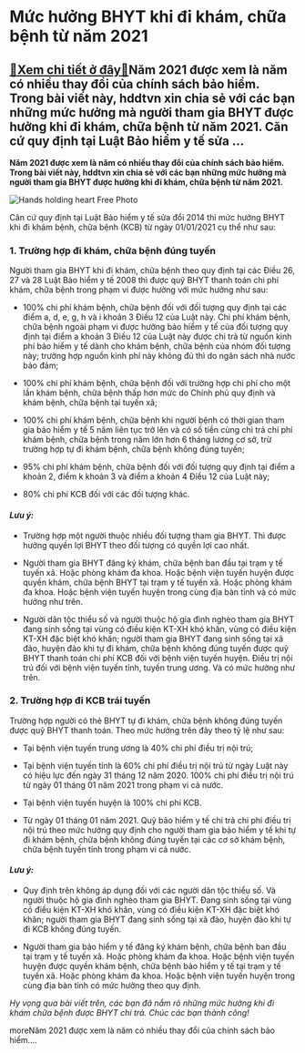 Mức hưởng BHYT khi đi khám, chữa bệnh từ năm 2021
=================================================

[:gift:Xem chi tiết ở đây:gift:](https://hddtvn.com/muc-huong-bhyt-khi-di-kham-chua-benh-tu-nam-2021/)Năm 2021 được xem là năm có nhiều thay đổi của chính sách bảo hiểm. Trong bài viết này, hddtvn xin chia sẻ với các bạn những mức hưởng mà người tham gia BHYT được hưởng khi đi khám, chữa bệnh từ năm 2021. Căn cứ quy định tại Luật Bảo hiểm y tế sửa …
---------------------------------------------------------------------------------------------------------------------------------------------------------------------------------------------------------------------------------------------------------

**Năm 2021 được xem là năm có nhiều thay đổi của chính sách bảo hiểm. Trong bài viết này, hddtvn xin chia sẻ với các bạn những mức hưởng mà người tham gia BHYT được hưởng khi đi khám, chữa bệnh từ năm 2021.**


![Hands holding heart Free Photo](https://hddtvn.com/wp-content/uploads/2021/01/hands-holding-heart_23-2148172201.jpg)


Căn cứ quy định tại Luật Bảo hiểm y tế sửa đổi 2014 thì mức hưởng BHYT khi đi khám bệnh, chữa bệnh (KCB) từ ngày 01/01/2021 cụ thể như sau:


### 1. Trường hợp đi khám, chữa bệnh đúng tuyến


Người tham gia BHYT khi đi khám, chữa bệnh theo quy định tại các Điều 26, 27 và 28 Luật Bảo hiểm y tế 2008 thì được quỹ BHYT thanh toán chi phí khám, chữa bệnh trong phạm vi được hưởng với mức hưởng như sau:




* 100% chi phí khám bệnh, chữa bệnh đối với đối tượng quy định tại các điểm a, d, e, g, h và i khoản 3 Điều 12 của Luật này. Chi phí khám bệnh, chữa bệnh ngoài phạm vi được hưởng bảo hiểm y tế của đối tượng quy định tại điểm a khoản 3 Điều 12 của Luật này được chi trả từ nguồn kinh phí bảo hiểm y tế dành cho khám bệnh, chữa bệnh của nhóm đối tượng này; trường hợp nguồn kinh phí này không đủ thì do ngân sách nhà nước bảo đảm;

* 100% chi phí khám bệnh, chữa bệnh đối với trường hợp chi phí cho một lần khám bệnh, chữa bệnh thấp hơn mức do Chính phủ quy định và khám bệnh, chữa bệnh tại tuyến xã;

* 100% chi phí khám bệnh, chữa bệnh khi người bệnh có thời gian tham gia bảo hiểm y tế 5 năm liên tục trở lên và có số tiền cùng chi trả chi phí khám bệnh, chữa bệnh trong năm lớn hơn 6 tháng lương cơ sở, trừ trường hợp tự đi khám bệnh, chữa bệnh không đúng tuyến;

* 95% chi phí khám bệnh, chữa bệnh đối với đối tượng quy định tại điểm a khoản 2, điểm k khoản 3 và điểm a khoản 4 Điều 12 của Luật này;

* 80% chi phí KCB đối với các đối tượng khác.



#### *Lưu ý:*




* Trường hợp một người thuộc nhiều đối tượng tham gia BHYT. Thì được hưởng quyền lợi BHYT theo đối tượng có quyền lợi cao nhất.

* Người tham gia BHYT đăng ký khám, chữa bệnh ban đầu tại trạm y tế tuyến xã. Hoặc phòng khám đa khoa. Hoặc bệnh viện tuyến huyện được quyền khám, chữa bệnh BHYT tại trạm y tế tuyến xã. Hoặc phòng khám đa khoa. Hoặc bệnh viện tuyến huyện trong cùng địa bàn tỉnh và có mức hưởng như trên.

* Người dân tộc thiểu số và người thuộc hộ gia đình nghèo tham gia BHYT đang sinh sống tại vùng có điều kiện KT-XH khó khăn, vùng có điều kiện KT-XH đặc biệt khó khăn; người tham gia BHYT đang sinh sống tại xã đảo, huyện đảo khi tự đi khám, chữa bệnh không đúng tuyến được quỹ BHYT thanh toán chi phí KCB đối với bệnh viện tuyến huyện. Điều trị nội trú đối với bệnh viện tuyến tỉnh, tuyến trung ương. Và có mức hưởng như trên.



### 2. Trường hợp đi KCB trái tuyến


Trường hợp người có thẻ BHYT tự đi khám, chữa bệnh không đúng tuyến được quỹ BHYT thanh toán. Theo mức hưởng trên đây theo tỷ lệ như sau:




* Tại bệnh viện tuyến trung ương là 40% chi phí điều trị nội trú;

* Tại bệnh viện tuyến tỉnh là 60% chi phí điều trị nội trú từ ngày Luật này có hiệu lực đến ngày 31 tháng 12 năm 2020. 100% chi phí điều trị nội trú từ ngày 01 tháng 01 năm 2021 trong phạm vi cả nước.

* Tại bệnh viện tuyến huyện là 100% chi phí KCB.

* Từ ngày 01 tháng 01 năm 2021. Quỹ bảo hiểm y tế chi trả chi phí điều trị nội trú theo mức hưởng quy định cho người tham gia bảo hiểm y tế khi tự đi khám bệnh, chữa bệnh không đúng tuyến tại các cơ sở khám bệnh, chữa bệnh tuyến tỉnh trong phạm vi cả nước.



#### *Lưu ý:*




* Quy định trên không áp dụng đối với các người dân tộc thiểu số. Và người thuộc hộ gia đình nghèo tham gia BHYT. Đang sinh sống tại vùng có điều kiện KT-XH khó khăn, vùng có điều kiện KT-XH đặc biệt khó khăn; người tham gia BHYT đang sinh sống tại xã đảo, huyện đảo khi tự đi KCB không đúng tuyến.

* Người tham gia bảo hiểm y tế đăng ký khám bệnh, chữa bệnh ban đầu tại trạm y tế tuyến xã. Hoặc phòng khám đa khoa. Hoặc bệnh viện tuyến huyện được quyền khám bệnh, chữa bệnh bảo hiểm y tế tại trạm y tế tuyến xã. Hoặc phòng khám đa khoa. Hoặc bệnh viện tuyến huyện trong cùng địa bàn tỉnh có mức hưởng theo quy định.



*Hy vọng qua bài viết trên, các bạn đã nắm rõ những mức hưởng khi đi khám chữa bệnh được BHYT chi trả. Chúc các bạn thành công!*


moreNăm 2021 được xem là năm có nhiều thay đổi của chính sách bảo hiểm….

